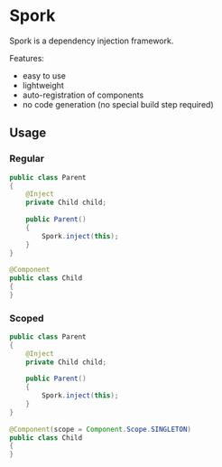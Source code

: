 # Spork

Spork is a dependency injection framework.

Features:
- easy to use
- lightweight
- auto-registration of components
- no code generation (no special build step required)

## Usage

### Regular

```java
public class Parent
{
    @Inject
    private Child child;
 
    public Parent()
    {
        Spork.inject(this);
    }
}
 
@Component
public class Child
{
}
```

### Scoped

```java
public class Parent
{
    @Inject
    private Child child;
 
    public Parent()
    {
        Spork.inject(this);
    }
}
 
@Component(scope = Component.Scope.SINGLETON)
public class Child
{
}
```
